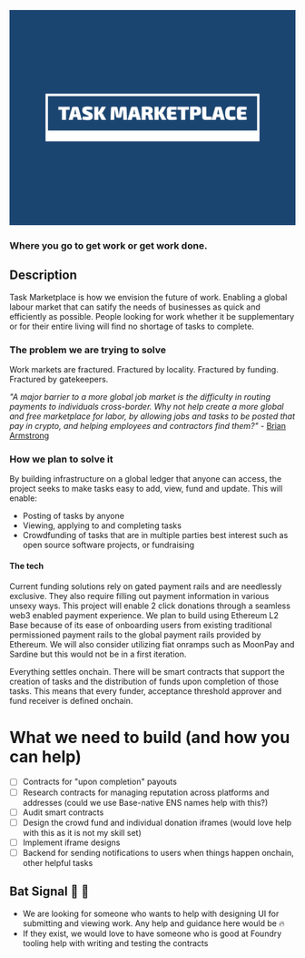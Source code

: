 ![Task Marketplace Logo](task-marketplace-logo.png)
 
### Where you go to get work or get work done.

## Description
Task Marketplace is how we envision the future of work. Enabling a global labour market that can satify the needs of businesses as quick and efficiently as possible. People looking for work whether it be supplementary or for their entire living will find no shortage of tasks to complete.

### The problem we are trying to solve
Work markets are fractured. Fractured by locality. Fractured by funding. Fractured by gatekeepers. 
 
*"A major barrier to a more global job market is the difficulty in routing payments to individuals cross-border. Why not help create a more global and free marketplace for labor, by allowing jobs and tasks to be posted that pay in crypto, and helping employees and contractors find them?"* - [Brian Armstrong](https://www.coinbase.com/blog/request-for-builders-startups-i-would-build-today)

### How we plan to solve it
By building infrastructure on a global ledger that anyone can access, the project seeks to make tasks easy to add, view, fund and update. This will enable:  
- Posting of tasks by anyone
- Viewing, applying to and completing tasks
- Crowdfunding of tasks that are in multiple parties best interest such as open source software projects, or fundraising

#### The tech
Current funding solutions rely on gated payment rails and are needlessly exclusive. They also require filling out payment information in various unsexy ways. This project will enable 2 click donations through a seamless web3 enabled payment experience. We plan to build using Ethereum L2 Base because of its ease of onboarding users from existing traditional permissioned payment rails to the global payment rails provided by Ethereum. We will also consider utilizing fiat onramps such as MoonPay and Sardine but this would not be in a first iteration.

Everything settles onchain. There will be smart contracts that support the creation of tasks and the distribution of funds upon completion of those tasks. This means that every funder, acceptance threshold approver and fund receiver is defined onchain.

# What we need to build (and how you can help)
- [ ] Contracts for "upon completion" payouts
- [ ] Research contracts for managing reputation across platforms and addresses (could we use Base-native ENS names help with this?)
- [ ] Audit smart contracts
- [ ] Design the crowd fund and individual donation iframes (would love help with this as it is not my skill set)
- [ ] Implement iframe designs
- [ ] Backend for sending notifications to users when things happen onchain, other helpful tasks

## Bat Signal 🦇 🔦
- We are looking for someone who wants to help with designing UI for submitting and viewing work. Any help and guidance here would be 🔥
- If they exist, we would love to have someone who is good at Foundry tooling help with writing and testing the contracts